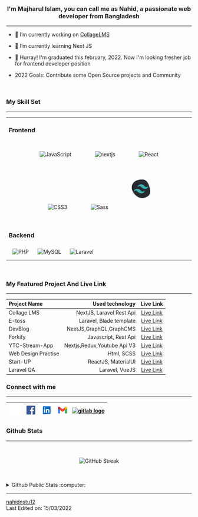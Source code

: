 
  

### <div align="center">I'm Majharul Islam, you can call me as Nahid, a passionate web developer from Bangladesh</div>  
  ---
  
  

- 🔭 I’m currently working on [CollageLMS](https://github.com/nahidnstu12/collageLMS)  
  

- 🌱 I’m currently learning Next JS  
  

- 🏫 Hurray! I'm graduated this february, 2022. Now I'm looking fresher job for frontend developer position

- 2022 Goals: Contribute some Open Source projects and Community
  

<br/>  

<!-- <img alt="Night Coding" src="https://raw.githubusercontent.com/AVS1508/AVS1508/master/assets/Night-Coding.gif" align="right"/> -->


### My Skill Set  
---

<table>
  <tr  width="100%">
 <td valign="top" width="100%">


### Frontend  
<div align="center">  
<img style="margin: 30px" src="https://profilinator.rishav.dev/skills-assets/javascript-original.svg" alt="JavaScript" height="50" />  
<img style="margin: 30px" src="https://nextjs.org/static/favicon/favicon-32x32.png" alt="nextjs" width="50" height="50"/>
<img style="margin: 30px" src="https://profilinator.rishav.dev/skills-assets/react-original-wordmark.svg" alt="React" height="50" />  

<img style="margin: 30px" src="https://profilinator.rishav.dev/skills-assets/css3-original-wordmark.svg" alt="CSS3" height="50" />  
<img style="margin: 30px" src="https://profilinator.rishav.dev/skills-assets/sass-original.svg" alt="Sass" height="50" />  
<img style="margin: 30px" src="https://github.com/nahidnstu12/nahidnstu12/blob/main/tailwindcss.png" alt="CSS3" height="50" /> 
  
</div>

</td>
  </tr>
  <tr  width="100%">
 <td valign="top" width="100%">

### Backend  
<div align="left">  

<img style="margin: 10px" src="https://profilinator.rishav.dev/skills-assets/php-original.svg" alt="PHP" height="50" />  
<img style="margin: 10px" src="https://profilinator.rishav.dev/skills-assets/mysql-original-wordmark.svg" alt="MySQL" height="50" />  
<img style="margin: 10px" src="https://profilinator.rishav.dev/skills-assets/laravel-plain-wordmark.svg" alt="Laravel" height="50" />  
</div>

</td>

  
</tr></table>  

<br/>  

### My Featured Project And Live Link
---
   
Project Name | Used technology | Live Link
| :--- | ---: | :---:
Collage LMS  | NextJS, Laravel Rest Api | [Live Link](https://collage-lms-nstu.netlify.app/)
E-toss  | Laravel, Blade template | [Live Link](https://www.etossbd.com)
DevBlog  | NextJS,GraphQL,GraphCMS  | [Live Link](https://devblog-graphcms.vercel.app/)
Forkify  | Javascript, Rest Api | [Live Link](https://food-fork.netlify.app/)
YTC-Stream-App  | Nextjs,Redux,Youtube Api V3  | [Live Link](https://ytc-stream.netlify.app)
Web Design Practise  | Html, SCSS | [Live Link](https://bootcamp-assignment-web-desgin.netlify.app)
Start-UP | ReactJS, MaterialUI | [Live Link](https://startup-mui.netlify.app)
Laravel QA  | Laravel, VueJS | [Live Link](https://ask-questions-sof.herokuapp.com/)

      
### Connect with me 
---

| [<img src="https://raw.githubusercontent.com/Delta456/Delta456/master/img/github.png" alt="github logo" width="34">](https://github.com/Delta456) | [<img src="https://github.com/nahidnstu12/nahidnstu12/blob/main/fb-2.png" alt="fb logo" width="24">](https://www.facebook.com/https://www.facebook.com/profile.php?id=100025300822373) | [<img src="https://github.com/nahidnstu12/nahidnstu12/blob/main/linkedin-2.png" alt="linedin logo" width="34">](https://linkedin.com/in/https://www.linkedin.com/in/nahid-islam-1aaa6814b/) | [<img src="https://github.com/nahidnstu12/nahidnstu12/blob/main/gmail-2.png" alt="gmail logo" width="24">](mailto:nahid.dev19@gmail.com) | [<img src="https://raw.githubusercontent.com/Delta456/Delta456/master/img/gitlab.png" alt="gitlab logo" width="24">](https://gitlab.com/nahidcste12) 
|---|---|---|---|---|



### Github Stats  
---
<!-- <div align="center"><img src="https://github-readme-stats.vercel.app/api?username=nahidnstu12&show_icons=true&count_private=true&hide_border=true" align="center" /></div>   -->

<div align="center"> <br/>
  
  ![GitHub Streak](https://github-readme-streak-stats.herokuapp.com/?user=nahidnstu12) 
  
</div>
<br/>  

<br>
<details>
  <summary>Github Public Stats :computer:</summary>
<a href="https://github.com/nahidnstu12?tab=repositories">
  <img align="center" src="https://github-readme-stats.vercel.app/api/top-langs/?username=nahidnstu12&hide=scheme&count_private=true&title_color=EC5061&text_color=FBDCDF&icon_color=E89F9A&bg_color=0D1117" />
</a>
<a href="https://github.com/nahidnstu12?tab=repositories">
  <img align="center" src="https://github-readme-stats.vercel.app/api?username=nahidnstu12&show_icons=true&line_height=33&count_private=true&title_color=EC5061&text_color=FBDCDF&icon_color=E89F9A&bg_color=0D1117" alt="Nahid's GitHub Stats" />
</a>

![Profile Views](https://komarev.com/ghpvc/?username=nahidnstu12)
  ----
</details>

------
[nahidnstu12](https://github.com/nahidnstu12) <br>
Last Edited on: 15/03/2022


  

<br/>  

  

<br/>  

  

<br/>  


<br />



